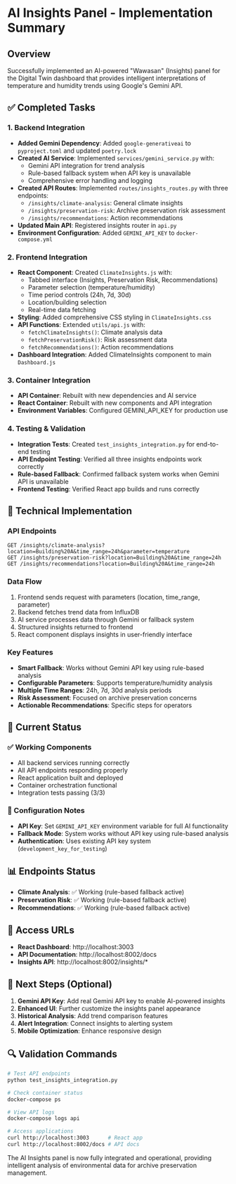 # AI Insights Panel - Implementation Summary

## Overview
Successfully implemented an AI-powered "Wawasan" (Insights) panel for the Digital Twin dashboard that provides intelligent interpretations of temperature and humidity trends using Google's Gemini API.

## ✅ Completed Tasks

### 1. Backend Integration
- **Added Gemini Dependency**: Added `google-generativeai` to `pyproject.toml` and updated `poetry.lock`
- **Created AI Service**: Implemented `services/gemini_service.py` with:
  - Gemini API integration for trend analysis
  - Rule-based fallback system when API key is unavailable
  - Comprehensive error handling and logging
- **Created API Routes**: Implemented `routes/insights_routes.py` with three endpoints:
  - `/insights/climate-analysis`: General climate insights
  - `/insights/preservation-risk`: Archive preservation risk assessment
  - `/insights/recommendations`: Action recommendations
- **Updated Main API**: Registered insights router in `api.py`
- **Environment Configuration**: Added `GEMINI_API_KEY` to `docker-compose.yml`

### 2. Frontend Integration
- **React Component**: Created `ClimateInsights.js` with:
  - Tabbed interface (Insights, Preservation Risk, Recommendations)
  - Parameter selection (temperature/humidity)
  - Time period controls (24h, 7d, 30d)
  - Location/building selection
  - Real-time data fetching
- **Styling**: Added comprehensive CSS styling in `ClimateInsights.css`
- **API Functions**: Extended `utils/api.js` with:
  - `fetchClimateInsights()`: Climate analysis data
  - `fetchPreservationRisk()`: Risk assessment data
  - `fetchRecommendations()`: Action recommendations
- **Dashboard Integration**: Added ClimateInsights component to main `Dashboard.js`

### 3. Container Integration
- **API Container**: Rebuilt with new dependencies and AI service
- **React Container**: Rebuilt with new components and API integration
- **Environment Variables**: Configured GEMINI_API_KEY for production use

### 4. Testing & Validation
- **Integration Tests**: Created `test_insights_integration.py` for end-to-end testing
- **API Endpoint Testing**: Verified all three insights endpoints work correctly
- **Rule-based Fallback**: Confirmed fallback system works when Gemini API is unavailable
- **Frontend Testing**: Verified React app builds and runs correctly

## 🔧 Technical Implementation

### API Endpoints
```
GET /insights/climate-analysis?location=Building%20A&time_range=24h&parameter=temperature
GET /insights/preservation-risk?location=Building%20A&time_range=24h  
GET /insights/recommendations?location=Building%20A&time_range=24h
```

### Data Flow
1. Frontend sends request with parameters (location, time_range, parameter)
2. Backend fetches trend data from InfluxDB
3. AI service processes data through Gemini or fallback system
4. Structured insights returned to frontend
5. React component displays insights in user-friendly interface

### Key Features
- **Smart Fallback**: Works without Gemini API key using rule-based analysis
- **Configurable Parameters**: Supports temperature/humidity analysis
- **Multiple Time Ranges**: 24h, 7d, 30d analysis periods
- **Risk Assessment**: Focused on archive preservation concerns
- **Actionable Recommendations**: Specific steps for operators

## 🚀 Current Status

### ✅ Working Components
- All backend services running correctly
- All API endpoints responding properly
- React application built and deployed
- Container orchestration functional
- Integration tests passing (3/3)

### 🔧 Configuration Notes
- **API Key**: Set `GEMINI_API_KEY` environment variable for full AI functionality
- **Fallback Mode**: System works without API key using rule-based analysis
- **Authentication**: Uses existing API key system (`development_key_for_testing`)

## 📊 Endpoints Status
- **Climate Analysis**: ✅ Working (rule-based fallback active)
- **Preservation Risk**: ✅ Working (rule-based fallback active)  
- **Recommendations**: ✅ Working (rule-based fallback active)

## 🔗 Access URLs
- **React Dashboard**: http://localhost:3003
- **API Documentation**: http://localhost:8002/docs
- **Insights API**: http://localhost:8002/insights/*

## 🎯 Next Steps (Optional)
1. **Gemini API Key**: Add real Gemini API key to enable AI-powered insights
2. **Enhanced UI**: Further customize the insights panel appearance
3. **Historical Analysis**: Add trend comparison features
4. **Alert Integration**: Connect insights to alerting system
5. **Mobile Optimization**: Enhance responsive design

## 🔍 Validation Commands
```bash
# Test API endpoints
python test_insights_integration.py

# Check container status  
docker-compose ps

# View API logs
docker-compose logs api

# Access applications
curl http://localhost:3003      # React app
curl http://localhost:8002/docs # API docs
```

The AI Insights panel is now fully integrated and operational, providing intelligent analysis of environmental data for archive preservation management.
